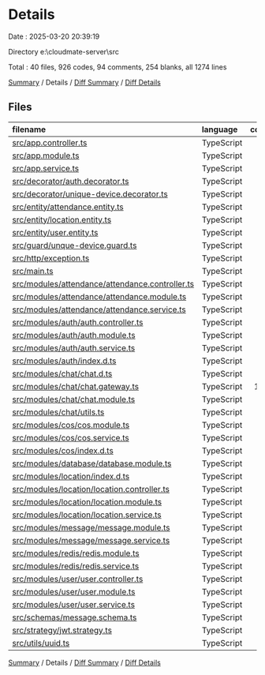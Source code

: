 # Details

Date : 2025-03-20 20:39:19

Directory e:\\cloudmate-server\\src

Total : 40 files,  926 codes, 94 comments, 254 blanks, all 1274 lines

[Summary](results.md) / Details / [Diff Summary](diff.md) / [Diff Details](diff-details.md)

## Files
| filename | language | code | comment | blank | total |
| :--- | :--- | ---: | ---: | ---: | ---: |
| [src/app.controller.ts](/src/app.controller.ts) | TypeScript | 10 | 0 | 3 | 13 |
| [src/app.module.ts](/src/app.module.ts) | TypeScript | 31 | 0 | 2 | 33 |
| [src/app.service.ts](/src/app.service.ts) | TypeScript | 7 | 0 | 2 | 9 |
| [src/decorator/auth.decorator.ts](/src/decorator/auth.decorator.ts) | TypeScript | 9 | 0 | 5 | 14 |
| [src/decorator/unique-device.decorator.ts](/src/decorator/unique-device.decorator.ts) | TypeScript | 5 | 0 | 1 | 6 |
| [src/entity/attendance.entity.ts](/src/entity/attendance.entity.ts) | TypeScript | 23 | 1 | 7 | 31 |
| [src/entity/location.entity.ts](/src/entity/location.entity.ts) | TypeScript | 23 | 0 | 8 | 31 |
| [src/entity/user.entity.ts](/src/entity/user.entity.ts) | TypeScript | 20 | 0 | 8 | 28 |
| [src/guard/unque-device.guard.ts](/src/guard/unque-device.guard.ts) | TypeScript | 21 | 0 | 11 | 32 |
| [src/http/exception.ts](/src/http/exception.ts) | TypeScript | 15 | 0 | 3 | 18 |
| [src/main.ts](/src/main.ts) | TypeScript | 8 | 1 | 2 | 11 |
| [src/modules/attendance/attendance.controller.ts](/src/modules/attendance/attendance.controller.ts) | TypeScript | 19 | 0 | 7 | 26 |
| [src/modules/attendance/attendance.module.ts](/src/modules/attendance/attendance.module.ts) | TypeScript | 11 | 0 | 2 | 13 |
| [src/modules/attendance/attendance.service.ts](/src/modules/attendance/attendance.service.ts) | TypeScript | 77 | 17 | 25 | 119 |
| [src/modules/auth/auth.controller.ts](/src/modules/auth/auth.controller.ts) | TypeScript | 15 | 0 | 8 | 23 |
| [src/modules/auth/auth.module.ts](/src/modules/auth/auth.module.ts) | TypeScript | 26 | 0 | 2 | 28 |
| [src/modules/auth/auth.service.ts](/src/modules/auth/auth.service.ts) | TypeScript | 44 | 2 | 18 | 64 |
| [src/modules/auth/index.d.ts](/src/modules/auth/index.d.ts) | TypeScript | 4 | 0 | 1 | 5 |
| [src/modules/chat/chat.d.ts](/src/modules/chat/chat.d.ts) | TypeScript | 13 | 0 | 1 | 14 |
| [src/modules/chat/chat.gateway.ts](/src/modules/chat/chat.gateway.ts) | TypeScript | 121 | 37 | 37 | 195 |
| [src/modules/chat/chat.module.ts](/src/modules/chat/chat.module.ts) | TypeScript | 11 | 0 | 2 | 13 |
| [src/modules/chat/utils.ts](/src/modules/chat/utils.ts) | TypeScript | 2 | 0 | 1 | 3 |
| [src/modules/cos/cos.module.ts](/src/modules/cos/cos.module.ts) | TypeScript | 3 | 0 | 1 | 4 |
| [src/modules/cos/cos.service.ts](/src/modules/cos/cos.service.ts) | TypeScript | 16 | 0 | 6 | 22 |
| [src/modules/cos/index.d.ts](/src/modules/cos/index.d.ts) | TypeScript | 13 | 3 | 1 | 17 |
| [src/modules/database/database.module.ts](/src/modules/database/database.module.ts) | TypeScript | 29 | 0 | 1 | 30 |
| [src/modules/location/index.d.ts](/src/modules/location/index.d.ts) | TypeScript | 20 | 0 | 2 | 22 |
| [src/modules/location/location.controller.ts](/src/modules/location/location.controller.ts) | TypeScript | 11 | 0 | 5 | 16 |
| [src/modules/location/location.module.ts](/src/modules/location/location.module.ts) | TypeScript | 15 | 0 | 2 | 17 |
| [src/modules/location/location.service.ts](/src/modules/location/location.service.ts) | TypeScript | 74 | 8 | 19 | 101 |
| [src/modules/message/message.module.ts](/src/modules/message/message.module.ts) | TypeScript | 8 | 0 | 1 | 9 |
| [src/modules/message/message.service.ts](/src/modules/message/message.service.ts) | TypeScript | 47 | 21 | 12 | 80 |
| [src/modules/redis/redis.module.ts](/src/modules/redis/redis.module.ts) | TypeScript | 8 | 0 | 2 | 10 |
| [src/modules/redis/redis.service.ts](/src/modules/redis/redis.service.ts) | TypeScript | 49 | 0 | 13 | 62 |
| [src/modules/user/user.controller.ts](/src/modules/user/user.controller.ts) | TypeScript | 13 | 4 | 6 | 23 |
| [src/modules/user/user.module.ts](/src/modules/user/user.module.ts) | TypeScript | 13 | 0 | 2 | 15 |
| [src/modules/user/user.service.ts](/src/modules/user/user.service.ts) | TypeScript | 45 | 0 | 10 | 55 |
| [src/schemas/message.schema.ts](/src/schemas/message.schema.ts) | TypeScript | 21 | 0 | 10 | 31 |
| [src/strategy/jwt.strategy.ts](/src/strategy/jwt.strategy.ts) | TypeScript | 17 | 0 | 3 | 20 |
| [src/utils/uuid.ts](/src/utils/uuid.ts) | TypeScript | 9 | 0 | 2 | 11 |

[Summary](results.md) / Details / [Diff Summary](diff.md) / [Diff Details](diff-details.md)